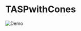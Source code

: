 # TASPwithCones
![Demo](https://github.com/tai-kuen/TASPwithCones/blob/main/assets/2024-10-16%201307.gif)
